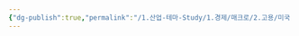 ```yaml
---
{"dg-publish":true,"permalink":"/1.산업-테마-Study/1.경제/매크로/2.고용/미국 노동부 JOLTs/미국 노동부 JOLTs/","created":"2024-11-20T21:02:27.128+09:00","updated":"2025-06-03T20:07:19.818+09:00"}
---
```


